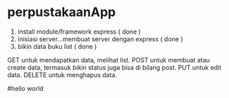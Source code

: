 # perpustakaanApp
 
1. install module/framework express ( done )
2. inisiasi server...membuat server dengan express ( done )
3. bikin data buku list ( done )


GET untuk mendapatkan data, melihat list. 
POST untuk membuat atau create data, termasuk bikin status juga bisa di bilang post.
PUT untuk edit data.
DELETE untuk menghapus data.

#hello world